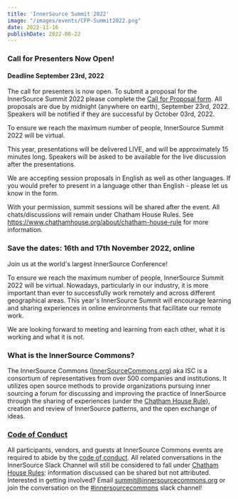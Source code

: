 ```yaml
---
title: 'InnerSource Summit 2022'
image: "/images/events/CFP-Summit2022.png"
date: 2022-11-16
publishDate: 2022-08-22
---
```


### Call for Presenters Now Open!
#### Deadline September 23rd, 2022

The call for presenters is now open. To submit a proposal for the InnerSource Summit 2022 please complete the [Call for Proposal form](https://forms.gle/bHmr56c4iNX1uPLE7). All proposals are due by midnight (anywhere on earth), September 23rd, 2022. Speakers will be notified if they are successful by October 03rd, 2022. 

To ensure we reach the maximum number of people, InnerSource Summit 2022 will be virtual. 

This year, presentations will be delivered LIVE, and will be approximately 15 minutes long. Speakers will be asked to be available for the live discussion after the presentations.

We are accepting session proposals in English as well as other languages. If you would prefer to present in a language other than English - please let us know in the form. 

With your permission, summit sessions will be  shared after the event. All chats/discussions will remain under Chatham House Rules. See https://www.chathamhouse.org/about/chatham-house-rule for more information.


### Save the dates: 16th and 17th November 2022, online

Join us at the world's largest InnerSource Conference!

To ensure we reach the maximum number of people, InnerSource Summit 2022 will be virtual. Nowadays, particularly in our industry, it is more important than ever to successfully work remotely and across different geographical areas. This year's InnerSource Summit will encourage learning and sharing experiences in online environments that facilitate our remote work. 

We are looking forward to meeting and learning from each other, what it is working and what it is not.


### What is the InnerSource Commons?

The InnerSource Commons ([InnerSourceCommons.org](http://innersourcecommons.org)) aka ISC is a consortium of representatives from over 500 companies and institutions. It utilizes open source methods to provide organizations pursuing inner sourcing a forum for discussing and improving the practice of InnerSource through the sharing of experiences (under the [Chatham House Rule](https://www.chathamhouse.org/about/chatham-house-rule)), creation and review of InnerSource patterns, and the open exchange of ideas.


### [Code of Conduct](/about/codeofconduct/)

All participants, vendors, and guests at InnerSource Commons events are required to abide by the [code of conduct](/about/codeofconduct/).
All related conversations in the InnerSource Slack Channel will still be considered to fall under [Chatham House Rules](https://en.wikipedia.org/wiki/Chatham_House_Rule): information discussed can be shared but not attributed.
Interested in getting involved? Email <summit@innersourcecommons.org> or join the conversation on the [#innersourcecommons](https://innersourcecommons-inviter.herokuapp.com/) slack channel!